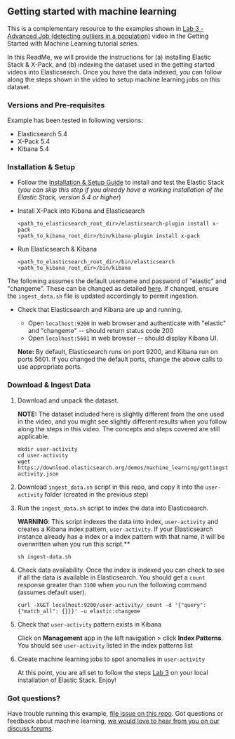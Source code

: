 ## Getting started with machine learning

This is a complementary resource to the examples shown in [Lab 3 - Advanced Job (detecting outliers in a population)](http://www.elastic.co/videos/machine-learning-lab-3-detect-outliers-in-a-population) video in the Getting Started with Machine Learning tutorial series.

  In this ReadMe, we will provide the instructions for (a) installing Elastic Stack & X-Pack, and (b) indexing the dataset used in the getting started videos into Elasticsearch. Once you have the data indexed, you can follow along the steps shown in the video to setup machine learning jobs on this dataset.   

### Versions and Pre-requisites

Example has been tested in following versions:

- Elasticsearch 5.4
- X-Pack 5.4
- Kibana 5.4

### Installation & Setup

* Follow the [Installation & Setup Guide](https://github.com/elastic/examples/blob/master/Installation%20and%20Setup.md) to install and test the Elastic Stack (*you can skip this step if you already have a working installation of the Elastic Stack, version 5.4 or higher*)

* Install X-Pack into Kibana and Elasticsearch

  ```shell
  <path_to_elasticsearch_root_dir>/elasticsearch-plugin install x-pack
  <path_to_kibana_root_dir>/bin/kibana-plugin install x-pack
  ```

* Run Elasticsearch & Kibana

  ```shell
  <path_to_elasticsearch_root_dir>/bin/elasticsearch
  <path_to_kibana_root_dir>/bin/kibana
  ```

The following assumes the default username and password of "elastic" and "changeme".  These can be changed as detailed [here](https://www.elastic.co/guide/en/shield/current/native-realm.html).  If changed, ensure the `ingest_data.sh` file is updated accordingly to permit ingestion.

* Check that Elasticsearch and Kibana are up and running.
  - Open `localhost:9200` in web browser and authenticate with "elastic" and "changeme" -- should return status code 200
  - Open `localhost:5601` in web browser -- should display Kibana UI.


  **Note:** By default, Elasticsearch runs on port 9200, and Kibana run on ports 5601. If you changed the default ports, change the above calls to use appropriate ports.

### Download & Ingest Data

1. Download and unpack the dataset.

   **NOTE:** The dataset included here is slightly different from the one used in the video, and you might see slightly different results when you follow along the steps in this video. The concepts and steps covered are still applicable.

   ```
   mkdir user-activity
   cd user-activity
   wget https://download.elasticsearch.org/demos/machine_learning/gettingstarted/user-activity.json
   ```

2. Download `ingest_data.sh` script in this repo, and copy it into the `user-activity` folder (created in the previous step) <br>

3. Run the `ingest_data.sh` script to index the data into Elasticsearch.  

   **WARNING**: This script  indexes the data into index, `user-activity` and creates a Kibana index pattern, `user-activity`. If your Elasticsearch instance already has a index or a index pattern with that name, it will be overwritten when you run this script.**

    ```  
    sh ingest-data.sh
    ```

5. Check data availability. Once the index is indexed you can check to see if all the data is available in Elasticsearch. You should get a `count` response greater than `3100` when you run the following command (assumes default user).

    ```shell
    curl -XGET localhost:9200/user-activity/_count -d '{"query": {"match_all": {}}}' -u elastic:changeme
    ```

6. Check that `user-activity` pattern exists in Kibana

    Click on **Management** app in the left navigation > click **Index Patterns**. You should see `user-activity` listed in the index patterns list


7. Create machine learning jobs to spot anomalies in `user-activity`

   At this point, you are all set to follow the steps [Lab 3](http://www.elastic.co/videos/machine-learning-lab-3-detect-outliers-in-a-population) on your local installation of Elastic Stack. Enjoy!

### Got questions?

   Have trouble running this example, [file issue on this repo](https://github.com/elastic/examples/issues/new). Got questions or feedback about machine learning, [we would love to hear from you on our discuss forums](https://discuss.elastic.co/c/x-pack).
